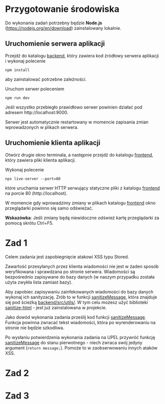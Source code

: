 # Przygotowanie środowiska
Do wykonania zadań potrzebny będzie **Node.js** (https://nodejs.org/en/download) zainstalowany lokalnie.

## Uruchomienie serwera aplikacji

Przejdź do katalogu [backend](backend/), który zawiera kod źródłowy serwera aplikacji i wykonaj polecenie
```shell
npm install
```
aby zainstalować potrzebne zależności.

Uruchom serwer poleceniem
```shell
npm run dev
```
Jeśli wszystko przebiegło prawidłowo serwer powinien działać pod adresem http://localhost:9000.

Serwer jest automatycznie restartowany w momencie zapisania zmian wprowadzonych w plikach serwera.

##  Uruchomienie klienta aplikacji

Otwórz drugie okno terminala, a następnie przejdź do katalogu [frontend](frontend/), który zawiera pliki klienta aplikacji.

Wykonaj polecenie
```shell
npx live-server --port=80
```
które uruchamia serwer HTTP serwujący statyczne pliki z katalogu [frontend](frontend) na porcie 80 (http://localhost).

W momencie gdy wprowadzimy zmiany w plikach katalogu [frontend](frontend/) okno przeglądarki powinno się samo odświeżać.

**Wskazówka**: Jeśli zmiany będą niewidoczne odśwież kartę przeglądarki za pomocą skrótu Ctrl+F5.

# Zad 1
Celem zadania jest zapobiegnięcie atakowi XSS typu Stored.

Zawartość przesyłanych przez klienta wiadomości nie jest w żaden sposób weryfikowana i sprawdzana po stronie serwera. Wiadomości są bezpośrednio zapisywane do bazy danych (w naszym przypadku została użyta zwykła lista zamiast bazy).

Aby zapobiec zapisywaniu zainfekowanych wiadomości do bazy danych wykonaj ich sanityzację. Zrób to w funkcji [sanitizeMessage](backend/src/utils/sanitizeMessage.ts), która znajduje się pod ścieżką [backend/src/utils/](backend/src/utils/sanitizeMessage.ts). W tym celu możesz użyć biblioteki [sanitize-html](https://www.npmjs.com/package/sanitize-html) - jest już zainstalowana w projekcie.

Jako dowód wykonania zadania prześlij kod funkcji [sanitizeMessage](backend/src/utils/sanitizeMessage.ts). Funkcja powinna zwracać tekst wiadomości, która po wyrenderowaniu na stronie nie będzie szkodliwa.

Po wysłaniu potwierdzenia wykonania zadania na UPEL przywróć funkcję [sanitizeMessage](backend/src/utils/sanitizeMessage.ts) do stanu pierwotnego - niech zwraca swój jedyny argument (`return message;`). Pomoże to w zaobserwowaniu innych ataków XSS.

# Zad 2


# Zad 3


